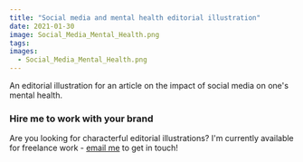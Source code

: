 ```yaml
---
title: "Social media and mental health editorial illustration"
date: 2021-01-30
image: Social_Media_Mental_Health.png
tags:
images:
  - Social_Media_Mental_Health.png
---
```


An editorial illustration for an article on the impact of social media on one's mental health.

### Hire me to work with your brand
Are you looking for characterful editorial illustrations? I'm currently available for freelance work - [email me](mailto:vicky@vickyhughes.co.uk) to get in touch!
